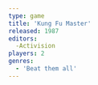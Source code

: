 ```yaml
---
type: game
title: 'Kung Fu Master'
released: 1987
editors: 
  -Activision
players: 2
genres:
  - 'Beat them all'
---
```

